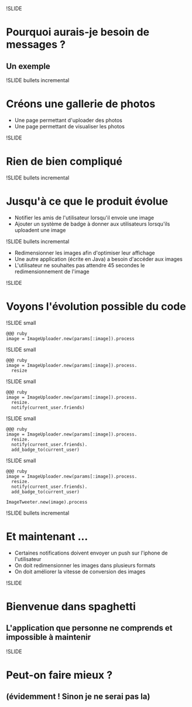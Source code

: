 !SLIDE
# Pourquoi aurais-je besoin de messages ?
## Un exemple

!SLIDE bullets incremental
# Créons une gallerie de photos

* Une page permettant d'uploader des photos
* Une page permettant de visualiser les photos

!SLIDE
# Rien de bien compliqué

!SLIDE bullets incremental
# Jusqu'à ce que le produit évolue
* Notifier les amis de l'utilisateur lorsqu'il envoie une image
* Ajouter un système de badge à donner aux utilisateurs lorsqu'ils uploadent une image

!SLIDE bullets incremental
* Redimensionner les images afin d'optimiser leur affichage
* Une autre application (écrite en Java) a besoin d'accéder aux images
* L'utilisateur ne souhaites pas attendre 45 secondes le redimensionnement de l'image

!SLIDE
# Voyons l'évolution possible du code

!SLIDE small

    @@@ ruby
    image = ImageUploader.new(params[:image]).process

!SLIDE small

    @@@ ruby
    image = ImageUploader.new(params[:image]).process.
      resize

!SLIDE small

    @@@ ruby
    image = ImageUploader.new(params[:image]).process.
      resize.
      notify(current_user.friends)

!SLIDE small

    @@@ ruby
    image = ImageUploader.new(params[:image]).process.
      resize.
      notify(current_user.friends).
      add_badge_to(current_user)

!SLIDE small

    @@@ ruby
    image = ImageUploader.new(params[:image]).process.
      resize.
      notify(current_user.friends).
      add_badge_to(current_user)

    ImageTweeter.new(image).process

!SLIDE bullets incremental
# Et maintenant ...

* Certaines notifications doivent envoyer un push sur l'iphone de l'utilisateur
* On doit redimensionner les images dans plusieurs formats
* On doit améliorer la vitesse de conversion des images

!SLIDE
# Bienvenue dans spaghetti
## L'application que personne ne comprends et impossible à maintenir

!SLIDE
# Peut-on faire mieux ?
## (évidemment ! Sinon je ne serai pas la)
